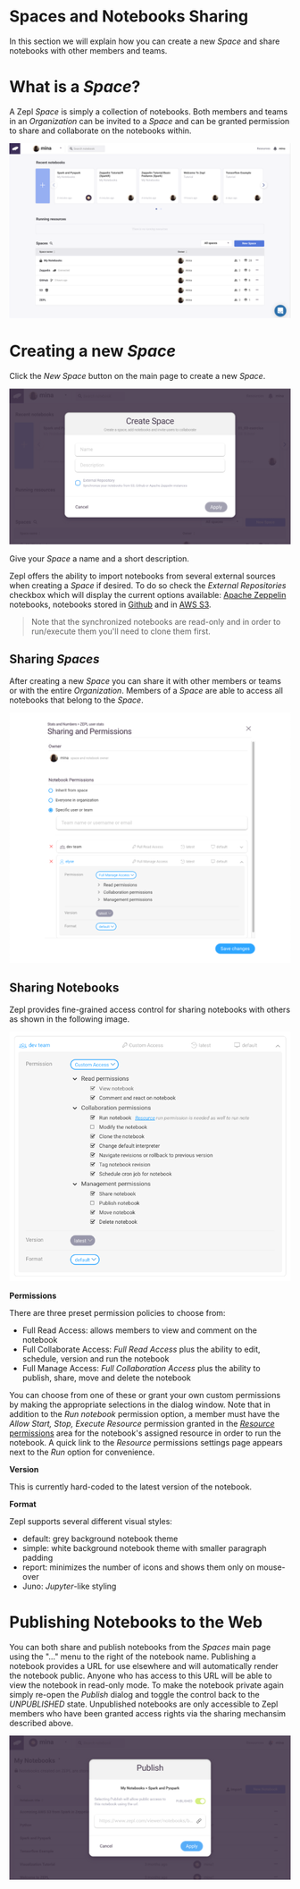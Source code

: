 # Spaces and Notebooks Sharing

In this section we will explain how you can create a new *Space* and share notebooks with other members and teams.

# What is a *Space*?

A Zepl *Space* is simply a collection of notebooks. Both members and teams in an *Organization* can be invited to a *Space* and can be granted permission to share and collaborate on the notebooks within.

<img src="../../img/shared_main.png" class="image-box img-100"/>

# Creating a new *Space*
Click the *New Space* button on the main page to create a new *Space*.

<img src="../../img/create_new_space.png" class="image-box img-100"/>

Give your *Space* a name and a short description.

Zepl offers the ability to import notebooks from several external sources when creating a *Space* if desired. To do so check the *External Repositories* checkbox which will display the current options available: [Apache Zeppelin](../zeppelin_integration) notebooks, notebooks stored in [Github](../github_integration) and in [AWS S3](../s3_integration).

> Note that the synchronized notebooks are read-only and in order to run/execute them you'll need to clone them first.

## Sharing *Spaces*
After creating a new *Space* you can share it with other members or teams or with the entire *Organization*. Members of a *Space* are able to access all notebooks that belong to the *Space*.

<img src="../../img/sharing_overlay.png" class="image-box img-100" />
<br />

## Sharing Notebooks
Zepl provides fine-grained access control for sharing notebooks with others as shown in the following image.

<img src="../../img/sharing_option.png" class="image-box img-70" />
<br />

**Permissions**

There are three preset permission policies to choose from:
* Full Read Access: allows members to view and comment on the notebook
* Full Collaborate Access: *Full Read Access* plus the ability to edit, schedule, version and run the notebook
* Full Manage Access: *Full Collaboration Access* plus the ability to publish, share, move and delete the notebook
  
You can choose from one of these or grant your own custom permissions by making the appropriate selections in the dialog window. Note that in addition to the *Run notebook* permission option, a member must have the *Allow Start, Stop, Execute Resource* permission granted in the [*Resource* permissions](../resource_mgmt/#permissions-for-resources) area for the notebook's assigned resource in order to run the notebook. A quick link to the *Resource* permissions settings page appears next to the *Run* option for convenience.

**Version**

This is currently hard-coded to the latest version of the notebook.

**Format**

Zepl supports several different visual styles:

* default: grey background notebook theme
* simple: white background notebook theme with smaller paragraph padding
* report: minimizes the number of icons and shows them only on mouse-over
* Juno: *Jupyter*-like styling

# Publishing Notebooks to the Web
You can both share and publish notebooks from the *Spaces* main page using the "..." menu to the right of the notebook name. Publishing a notebook provides a URL for use elsewhere and will automatically render the notebook public. Anyone who has access to this URL will be able to view the notebook in read-only mode. To make the notebook private again simply re-open the *Publish* dialog and toggle the control back to the *UNPUBLISHED* state. Unpublished notebooks are only accessible to Zepl members who have been granted access rights via the sharing mechansim described above.

<img src="../../img/publish_dialog.png" class="image-box img-100"/>

